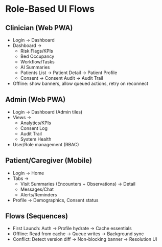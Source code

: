# Role-Based UI Flows

## Clinician (Web PWA)
- Login → Dashboard
- Dashboard →
  - Risk Flags/KPIs
  - Bed Occupancy
  - Workflow/Tasks
  - AI Summaries
  - Patients List → Patient Detail → Patient Profile
  - Consent → Consent Audit → Audit Trail
- Offline: show banners, allow queued actions, retry on reconnect

## Admin (Web PWA)
- Login → Dashboard (Admin tiles)
- Views →
  - Analytics/KPIs
  - Consent Log
  - Audit Trail
  - System Health
- User/Role management (RBAC)

## Patient/Caregiver (Mobile)
- Login → Home
- Tabs →
  - Visit Summaries (Encounters + Observations) → Detail
  - Messages/Chat
  - Alerts/Reminders
- Profile → Demographics, Consent status

## Flows (Sequences)
- First Launch: Auth → Profile hydrate → Cache essentials
- Offline: Read from cache → Queue writes → Background sync
- Conflict: Detect version diff → Non-blocking banner → Resolution UI
